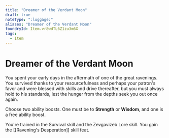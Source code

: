 ```yaml
---
title: "Dreamer of the Verdant Moon"
draft: true
noteType: ":luggage:"
aliases: "Dreamer of the Verdant Moon"
foundryId: Item.vr8wdTL6Z1zu3m6X
tags:
  - Item
---
```


# Dreamer of the Verdant Moon

You spent your early days in the aftermath of one of the great ravenings. You survived thanks to your resourcefulness and perhaps your patron's favor and were blessed with skills and drive thereafter, but you must always hold to his standards, lest the hunger from the depths seek you out once again.

Choose two ability boosts. One must be to **Strength** or **Wisdom**, and one is a free ability boost.

You're trained in the Survival skill and the Zevgavizeb Lore skill. You gain the [[Ravening's Desperation]] skill feat.
